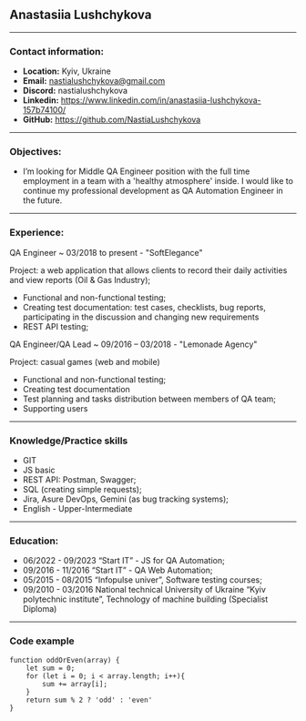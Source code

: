 ## Anastasiia Lushchykova
---
### Contact information:
* __Location:__ Kyiv, Ukraine
* __Email:__ nastialushchykova@gmail.com
* __Discord:__ nastialushchykova
* __Linkedin:__ https://www.linkedin.com/in/anastasiia-lushchykova-157b74100/
* __GitHub:__ https://github.com/NastiaLushchykova

---
### Objectives:
* I’m looking for Middle QA Engineer position with the full time employment in a team with a 'healthy atmosphere' inside. I would like to continue my professional development as QA Automation Engineer in the future. 
---

### Experience:

QA Engineer 
  ~ 03/2018 to present - "SoftElegance"

Project: a web application that allows clients to record their daily activities and view reports (Oil & Gas Industry);
      
+ Functional and non-functional testing;
+ Creating test documentation: test cases, checklists, bug reports, participating in the discussion and changing new requirements
+ REST API testing;

QA Engineer/QA Lead 
  ~ 09/2016 – 03/2018 - "Lemonade Agency"
                                                                                                    
Project: casual games (web and mobile)

+ Functional and non-functional testing;
+ Creating test documentation
+ Test planning and tasks distribution between members of QA team;
+ Supporting users
---
### Knowledge/Practice skills
* GIT 
* JS basic
* REST API: Postman, Swagger;
* SQL (creating simple requests);
* Jira, Asure DevOps, Gemini (as bug tracking systems);
* English - Upper-Intermediate
---
### Education:
* 06/2022 - 09/2023 “Start IT” - JS for QA Automation;
* 09/2016 - 11/2016 “Start IT” - QA Web Automation;
* 05/2015 - 08/2015 “Infopulse univer”, Software testing courses;
* 09/2010 - 03/2016 National technical University of Ukraine “Kyiv polytechnic institute”, Technology of machine building (Specialist Diploma)
---
### Code example
```
function oddOrEven(array) {
    let sum = 0;
    for (let i = 0; i < array.length; i++){
        sum += array[i];
    }
    return sum % 2 ? 'odd' : 'even'
}
```
